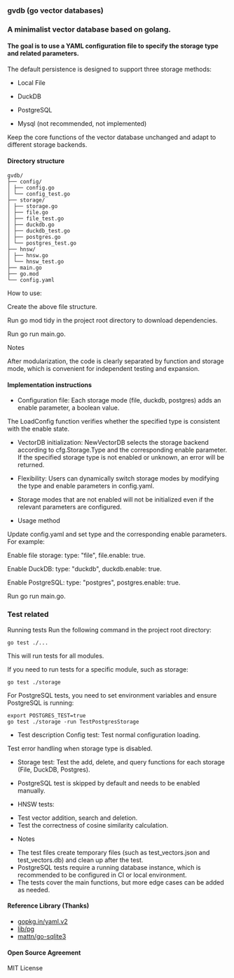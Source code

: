 ### gvdb (go vector databases)

### A minimalist vector database based on golang.

#### The goal is to use a YAML configuration file to specify the storage type and related parameters.

The default persistence is designed to support three storage methods:

* Local File

* DuckDB

* PostgreSQL

* Mysql (not recommended, not implemented)

Keep the core functions of the vector database unchanged and adapt to different storage backends.

#### Directory structure

```
gvdb/
├── config/
│ ├── config.go
│ └── config_test.go
├── storage/
│ ├── storage.go
│ ├── file.go
│ ├── file_test.go
│ ├── duckdb.go
│ ├── duckdb_test.go
│ ├── postgres.go
│ └── postgres_test.go
├── hnsw/
│ ├── hnsw.go
│ └── hnsw_test.go
├── main.go
├── go.mod
└── config.yaml
```

How to use:

Create the above file structure.

Run go mod tidy in the project root directory to download dependencies.

Run go run main.go.

Notes

After modularization, the code is clearly separated by function and storage mode, which is convenient for independent testing and expansion.

#### Implementation instructions

* Configuration file:
Each storage mode (file, duckdb, postgres) adds an enable parameter, a boolean value.

The LoadConfig function verifies whether the specified type is consistent with the enable state.

* VectorDB initialization:
NewVectorDB selects the storage backend according to cfg.Storage.Type and the corresponding enable parameter.
If the specified storage type is not enabled or unknown, an error will be returned.

* Flexibility:
Users can dynamically switch storage modes by modifying the type and enable parameters in config.yaml.

* Storage modes that are not enabled will not be initialized even if the relevant parameters are configured.

* Usage method

Update config.yaml and set type and the corresponding enable parameters. For example:

Enable file storage: type: "file", file.enable: true.

Enable DuckDB: type: "duckdb", duckdb.enable: true.

Enable PostgreSQL: type: "postgres", postgres.enable: true.

Run go run main.go.

### Test related
Running tests
Run the following command in the project root directory:
```
go test ./...
```
This will run tests for all modules.

If you need to run tests for a specific module, such as storage:
```
go test ./storage
```

For PostgreSQL tests, you need to set environment variables and ensure PostgreSQL is running:
```
export POSTGRES_TEST=true
go test ./storage -run TestPostgresStorage
````

* Test description
Config test:
Test normal configuration loading.

Test error handling when storage type is disabled.

* Storage test:
Test the add, delete, and query functions for each storage (File, DuckDB, Postgres).

* PostgreSQL test is skipped by default and needs to be enabled manually.

* HNSW tests:
- Test vector addition, search and deletion.
- Test the correctness of cosine similarity calculation.

* Notes
- The test files create temporary files (such as test_vectors.json and test_vectors.db) and clean up after the test.
- PostgreSQL tests require a running database instance, which is recommended to be configured in CI or local environment.
- The tests cover the main functions, but more edge cases can be added as needed.

#### Reference Library (Thanks)
* [gopkg.in/yaml.v2](gopkg.in/yaml.v2)
* [lib/pg](github.com/lib/pq)
* [mattn/go-sqlite3](github.com/mattn/go-sqlite3)

#### Open Source Agreement
MIT License
